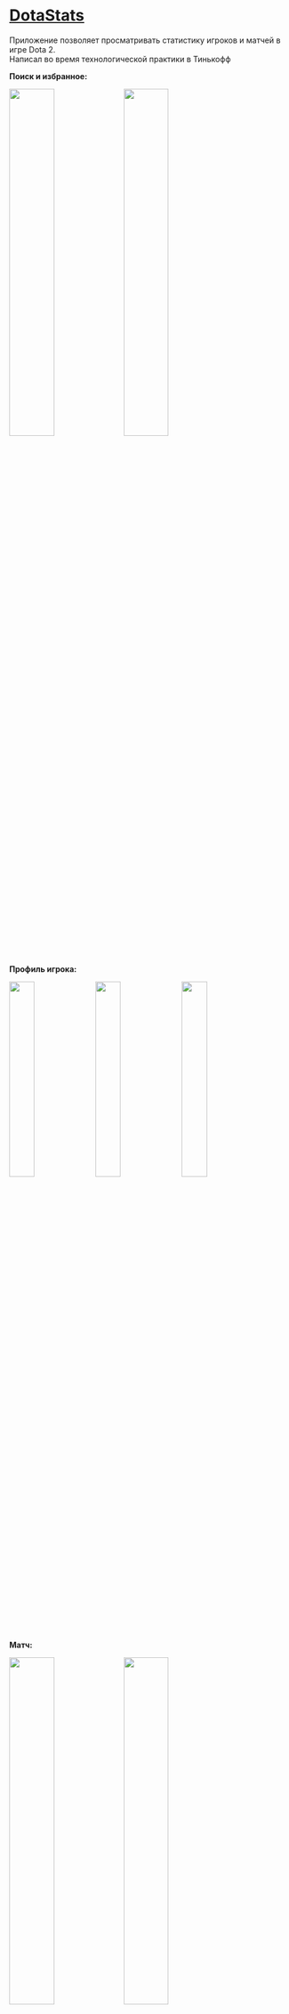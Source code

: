 # [DotaStats](https://www.youtube.com/watch?v=CaHUxHAxuYw&t=1s)
Приложение позволяет просматривать статистику игроков и матчей в игре Dota 2. </br>
Написал во время технологической практики в Тинькофф

**Поиск и избранное:**

<img src="https://github.com/gleb1k/TinkoffLab2023/assets/94959816/081f2a5f-1832-4fc8-994b-65fca9934a64" width="40%">
<img src="https://github.com/gleb1k/TinkoffLab2023/assets/94959816/1f6c3ea6-e362-448f-a03e-b48bb4450e91" width="40%">


**Профиль игрока:**

<img src="https://github.com/gleb1k/TinkoffLab2023/assets/94959816/74dfa643-100c-40e4-9ab8-31fbfd440954" width="30%">
<img src="https://github.com/gleb1k/TinkoffLab2023/assets/94959816/e2783285-7144-4f1e-ad88-0dfeb7fd1bec" width="30%">
<img src="https://github.com/gleb1k/TinkoffLab2023/assets/94959816/7ebf5dc5-b096-4c5c-a4d5-36ebd358e098" width="30%">


**Матч:**

<img src="https://github.com/gleb1k/TinkoffLab2023/assets/94959816/3acaff71-eac9-4b13-9feb-89d3acd663c7" width="40%">
<img src="https://github.com/gleb1k/TinkoffLab2023/assets/94959816/a3c93a98-5625-48bb-96e4-0f673414f248" width="40%">
<img src="https://github.com/gleb1k/TinkoffLab2023/assets/94959816/bbe46338-bc61-4219-a4ff-3ab0ebf69f0a" width="40%">
<img src="https://github.com/gleb1k/TinkoffLab2023/assets/94959816/687fcbd5-6762-436c-aa23-ccffd5eaa7c9" width="40%">
